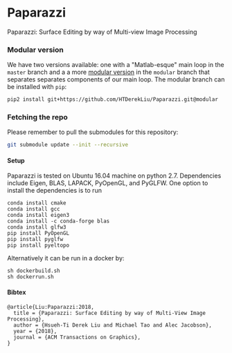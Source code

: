 # Paparazzi
Paparazzi: Surface Editing by way of Multi-view Image Processing

### Modular version
We have two versions available: one with a "Matlab-esque" main loop in the ```master``` branch and a a more [modular version](https://github.com/HTDerekLiu/Paparazzi/tree/modular) in the ```modular``` branch that separates separates components of our main loop.
The modular branch can be installed with ```pip```:
```bash
pip2 install git+https://github.com/HTDerekLiu/Paparazzi.git@modular
```

### Fetching the repo
Please remember to pull the submodules for this repository:
```bash
git submodule update --init --recursive
```

#### Setup
Paparazzi is tested on Ubuntu 16.04 machine on python 2.7. Dependencies include Eigen, BLAS, LAPACK, PyOpenGL, and PyGLFW. One option to install the dependencies is to run
```
conda install cmake
conda install gcc
conda install eigen3
conda install -c conda-forge blas
conda install glfw3
pip install PyOpenGL
pip install pyglfw
pip install pyeltopo
```
Alternatively it can be run in a docker by:
```
sh dockerbuild.sh
sh dockerrun.sh
```

#### Bibtex
```
@article{Liu:Paparazzi:2018,
  title = {Paparazzi: Surface Editing by way of Multi-View Image Processing},
  author = {Hsueh-Ti Derek Liu and Michael Tao and Alec Jacobson},
  year = {2018},
  journal = {ACM Transactions on Graphics}, 
}
```
